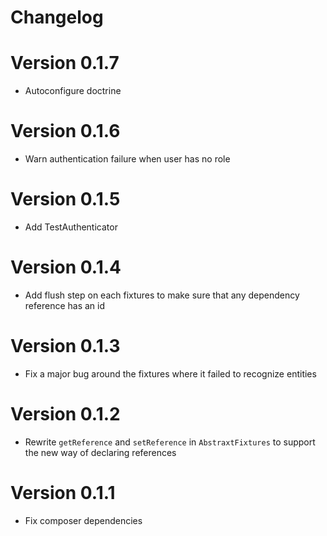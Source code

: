 # Changelog

# Version 0.1.7

- Autoconfigure doctrine

# Version 0.1.6

- Warn authentication failure when user has no role

# Version 0.1.5

- Add TestAuthenticator

# Version 0.1.4

- Add flush step on each fixtures to make sure that any dependency reference has an id

# Version 0.1.3

- Fix a major bug around the fixtures where it failed to recognize entities

# Version 0.1.2

- Rewrite `getReference` and `setReference` in `AbstraxtFixtures` to support the new way of declaring references

# Version 0.1.1

- Fix composer dependencies
